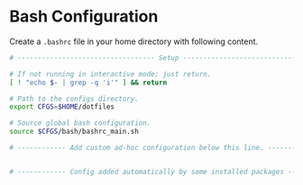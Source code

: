 # Bash Configuration

Create a `.bashrc` file in your home directory with following content.


```bash
# ---------------------------------- Setup ---------------------------------- #

# If not running in interactive mode; just return.
[ ! "echo $- | grep -q 'i'" ] && return

# Path to the configs directory.
export CFGS=$HOME/dotfiles

# Source global bash configuration.
source $CFGS/bash/bashrc_main.sh

# ------------ Add custom ad-hoc configuration below this line. ------------- #


# ------------ Config added automatically by some installed packages -------- #

```
